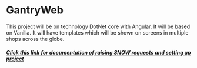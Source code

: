 # GantryWeb

This project will be on technology DotNet core with Angular. It will be based on Vanilla. It will have templates which will be shown on screens in multiple shops across the globe.

##### [Click this link for documentation of raising SNOW requests and setting up project](https://vie.git.bwinparty.com/cms/gantryweb/-/wikis/SNOW-requests-and-Project-Setup)
